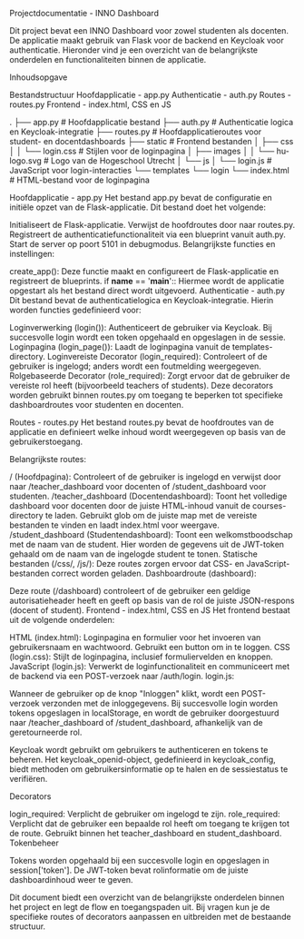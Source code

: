 Projectdocumentatie - INNO Dashboard

Dit project bevat een INNO Dashboard voor zowel studenten 
als docenten. De applicatie maakt gebruik van Flask voor de backend en Keycloak 
voor authenticatie. Hieronder vind je een overzicht van de belangrijkste onderdelen en functionaliteiten binnen de applicatie.

Inhoudsopgave

Bestandstructuur
Hoofdapplicatie - app.py
Authenticatie - auth.py
Routes - routes.py
Frontend - index.html, CSS en JS

.
├── app.py                 # Hoofdapplicatie bestand
├── auth.py                # Authenticatie logica en Keycloak-integratie
├── routes.py              # Hoofdapplicatieroutes voor student- en docentdashboards
├── static                 # Frontend bestanden
│   ├── css
│   │   └── login.css      # Stijlen voor de loginpagina
│   ├── images
│   │   └── hu-logo.svg    # Logo van de Hogeschool Utrecht
│   └── js
│       └── login.js       # JavaScript voor login-interacties
└── templates
    └── login
        └── index.html     # HTML-bestand voor de loginpagina


Hoofdapplicatie - app.py
Het bestand app.py bevat de configuratie en initiële opzet van de Flask-applicatie. Dit bestand doet het volgende:

Initialiseert de Flask-applicatie.
Verwijst de hoofdroutes door naar routes.py.
Registreert de authenticatiefunctionaliteit via een blueprint vanuit auth.py.
Start de server op poort 5101 in debugmodus.
Belangrijkste functies en instellingen:

create_app(): Deze functie maakt en configureert de Flask-applicatie en registreert de blueprints.
if __name__ == '__main__':: Hiermee wordt de applicatie opgestart als het bestand direct wordt uitgevoerd.
Authenticatie - auth.py
Dit bestand bevat de authenticatielogica en Keycloak-integratie. Hierin worden functies gedefinieerd voor:

Loginverwerking (login()): Authenticeert de gebruiker via Keycloak. Bij succesvolle login wordt een token opgehaald en opgeslagen in de sessie.
Loginpagina (login_page()): Laadt de loginpagina vanuit de templates-directory.
Loginvereiste Decorator (login_required): Controleert of de gebruiker is ingelogd; anders wordt een foutmelding weergegeven.
Rolgebaseerde Decorator (role_required): Zorgt ervoor dat de gebruiker de vereiste rol heeft (bijvoorbeeld teachers of students).
Deze decorators worden gebruikt binnen routes.py om toegang te beperken tot specifieke dashboardroutes voor studenten en docenten.

Routes - routes.py
Het bestand routes.py bevat de hoofdroutes van de applicatie en definieert welke inhoud wordt weergegeven op basis van de gebruikerstoegang.

Belangrijkste routes:

/ (Hoofdpagina):
Controleert of de gebruiker is ingelogd en verwijst door naar /teacher_dashboard voor docenten of /student_dashboard voor studenten.
/teacher_dashboard (Docentendashboard):
Toont het volledige dashboard voor docenten door de juiste HTML-inhoud vanuit de courses-directory te laden.
Gebruikt glob om de juiste map met de vereiste bestanden te vinden en laadt index.html voor weergave.
/student_dashboard (Studentendashboard):
Toont een welkomstboodschap met de naam van de student. Hier worden de gegevens uit de JWT-token gehaald om de naam van de ingelogde student te tonen.
Statische bestanden (/css/<filename>, /js/<filename>):
Deze routes zorgen ervoor dat CSS- en JavaScript-bestanden correct worden geladen.
Dashboardroute (dashboard):

Deze route (/dashboard) controleert of de gebruiker een geldige autorisatieheader heeft en geeft op basis van de rol de juiste JSON-respons (docent of student).
Frontend - index.html, CSS en JS
Het frontend bestaat uit de volgende onderdelen:

HTML (index.html): Loginpagina en formulier voor het invoeren van gebruikersnaam en wachtwoord. Gebruikt een button om in te loggen.
CSS (login.css): Stijlt de loginpagina, inclusief formuliervelden en knoppen.
JavaScript (login.js): Verwerkt de loginfunctionaliteit en communiceert met de backend via een POST-verzoek naar /auth/login.
login.js:

Wanneer de gebruiker op de knop "Inloggen" klikt, wordt een POST-verzoek verzonden met de inloggegevens.
Bij succesvolle login worden tokens opgeslagen in localStorage, en wordt de gebruiker doorgestuurd naar /teacher_dashboard of /student_dashboard, afhankelijk van de geretourneerde rol.

Keycloak wordt gebruikt om gebruikers te authenticeren en tokens te beheren. Het keycloak_openid-object, gedefinieerd in keycloak_config, biedt methoden om gebruikersinformatie op te halen en de sessiestatus te verifiëren.

Decorators

login_required: Verplicht de gebruiker om ingelogd te zijn.
role_required: Verplicht dat de gebruiker een bepaalde rol heeft om toegang te krijgen tot de route. Gebruikt binnen het teacher_dashboard en student_dashboard.
Tokenbeheer

Tokens worden opgehaald bij een succesvolle login en opgeslagen in session['token']. De JWT-token bevat rolinformatie om de juiste dashboardinhoud weer te geven.

Dit document biedt een overzicht van de belangrijkste onderdelen binnen het project en legt de flow en toegangspaden uit. Bij vragen kun je de specifieke routes of decorators aanpassen en uitbreiden met de bestaande structuur.